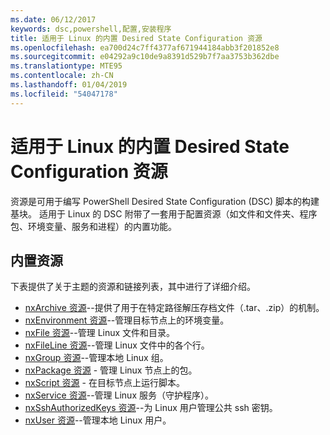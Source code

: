 ```yaml
---
ms.date: 06/12/2017
keywords: dsc,powershell,配置,安装程序
title: 适用于 Linux 的内置 Desired State Configuration 资源
ms.openlocfilehash: ea700d24c7ff4377af671944184abb3f201852e8
ms.sourcegitcommit: e04292a9c10de9a8391d529b7f7aa3753b362dbe
ms.translationtype: MTE95
ms.contentlocale: zh-CN
ms.lasthandoff: 01/04/2019
ms.locfileid: "54047178"
---
```

# <a name="built-in-desired-state-configuration-resources-for-linux"></a>适用于 Linux 的内置 Desired State Configuration 资源

资源是可用于编写 PowerShell Desired State Configuration (DSC) 脚本的构建基块。 适用于 Linux 的 DSC 附带了一套用于配置资源（如文件和文件夹、程序包、环境变量、服务和进程）的内置功能。

## <a name="built-in-resources"></a>内置资源

下表提供了关于主题的资源和链接列表，其中进行了详细介绍。

* [nxArchive 资源](lnxArchiveResource.md)--提供了用于在特定路径解压存档文件（.tar、.zip）的机制。
* [nxEnvironment 资源](lnxEnvironmentResource.md)--管理目标节点上的环境变量。
* [nxFile 资源](lnxFileResource.md)--管理 Linux 文件和目录。
* [nxFileLine 资源](lnxFileLineResource.md)--管理 Linux 文件中的各个行。
* [nxGroup 资源](lnxGroupResource.md)--管理本地 Linux 组。
* [nxPackage 资源](lnxPackageResource.md) - 管理 Linux 节点上的包。
* [nxScript 资源](lnxScriptResource.md) - 在目标节点上运行脚本。
* [nxService 资源](lnxServiceResource.md)--管理 Linux 服务（守护程序）。
* [nxSshAuthorizedKeys 资源](lnxSshAuthorizedKeysResource.md)--为 Linux 用户管理公共 ssh 密钥。
* [nxUser 资源](lnxUserResource.md)--管理本地 Linux 用户。